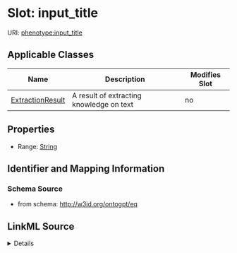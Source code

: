 

# Slot: input_title

URI: [phenotype:input_title](http://w3id.org/ontogpt/phenotype/input_title)



<!-- no inheritance hierarchy -->





## Applicable Classes

| Name | Description | Modifies Slot |
| --- | --- | --- |
| [ExtractionResult](ExtractionResult.md) | A result of extracting knowledge on text |  no  |







## Properties

* Range: [String](String.md)





## Identifier and Mapping Information







### Schema Source


* from schema: http://w3id.org/ontogpt/eq




## LinkML Source

<details>
```yaml
name: input_title
from_schema: http://w3id.org/ontogpt/eq
rank: 1000
alias: input_title
owner: ExtractionResult
domain_of:
- ExtractionResult
range: string

```
</details>